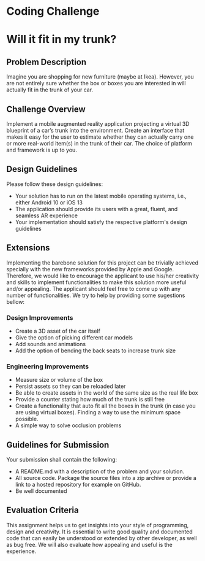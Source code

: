 # Coding Challenge

# Will it fit in my trunk? #

## Problem Description

Imagine you are shopping for new furniture (maybe at Ikea). However, you are not entirely sure whether the box or boxes you are interested in will actually fit in the trunk of your car.

## Challenge Overview

Implement a mobile augmented reality application projecting a virtual 3D blueprint of a car’s trunk into the environment. Create an interface that makes it easy for the user to estimate whether they can actually carry one or more real-world item(s) in the trunk of their car. The choice of platform and framework is up to you.

## Design Guidelines

Please follow these design guidelines:

- Your solution has to run on the latest mobile operating systems, i.e., either Android 10 or iOS 13
- The application should provide its users with a great, fluent, and seamless AR experience
- Your implementation should satisfy the respective platform's design guidelines

## Extensions

Implementing the barebone solution for this project can be trivially achieved specially with the new frameworks provided by Apple and Google. Therefore, we would like to encourage the applicant to use his/her creativity and skills to implement functionalities to make this solution more useful and/or appealing. The applicant should feel free to come up with any number of functionalities. We try to help by providing some sugestions bellow:

### Design Improvements
* Create a 3D asset of the car itself
* Give the option of picking different car models
* Add sounds and animations
* Add the option of bending the back seats to increase trunk size

### Engineering Improvements
* Measure size or volume of the box
* Persist assets so they can be reloaded later
* Be able to create assets in the world of the same size as the real life box
* Provide a counter stating how much of the trunk is still free
* Create a functionality that auto fit all the boxes in the trunk (in case you are using virtual boxes). Finding a way to use the minimum space possible.
* A simple way to solve occlusion problems

## Guidelines for Submission

Your submission shall contain the following:

- A README.md with a description of the problem and your solution.
- All source code. Package the source files into a zip archive or provide a link to a hosted repository for example on GitHub.
- Be well documented

## Evaluation Criteria

This assignment helps us to get insights into your style of programming, design and creativity. It is essential to write good quality and documented code that can easily be understood or extended by other developer, as well as bug free. We will also evaluate how appealing and useful is the experience.
